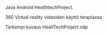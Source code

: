 Java Android HealthtechProject.

360 Virtual reality videoiden käyttö terapiassa

Tarkempi kuvaus HealtTechProject.odp
